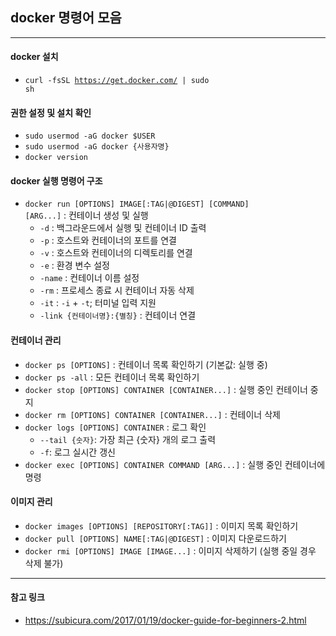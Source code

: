 ## docker 명령어 모음
----
#### docker 설치
* <code>curl -fsSL https://get.docker.com/ | sudo sh</code>
#### 권한 설정 및 설치 확인
* <code>sudo usermod -aG docker $USER</code>
* <code>sudo usermod -aG docker {사용자명}</code>
* <code>docker version</code>

#### docker 실행 명령어 구조
* <code>docker run [OPTIONS] IMAGE[:TAG|@DIGEST] [COMMAND] [ARG...]</code> : 컨테이너 생성 및 실행
  * <code>-d</code> : 백그라운드에서 실행 및 컨테이너 ID 출력
  * <code>-p</code> : 호스트와 컨테이너의 포트를 연결
  * <code>-v</code> : 호스트와 컨테이너의 디렉토리를 연결
  * <code>-e</code> : 환경 변수 설정
  * <code>-name</code> : 컨테이너 이름 설정
  * <code>-rm</code> : 프로세스 종료 시 컨테이너 자동 삭제
  * <code>-it</code> : <code>-i</code> + <code>-t</code>; 터미널 입력 지원
  * <code>-link {컨테이너명}:{별칭}</code> : 컨테이너 연결


#### 컨테이너 관리
* <code>docker ps [OPTIONS]</code> : 컨테이너 목록 확인하기 (기본값: 실행 중)
* <code>docker ps -all</code> : 모든 컨테이너 목록 확인하기
* <code>docker stop [OPTIONS] CONTAINER [CONTAINER...]</code> : 실행 중인 컨테이너 중지
* <code>docker rm [OPTIONS] CONTAINER [CONTAINER...]</code> : 컨테이너 삭제
* <code>docker logs [OPTIONS] CONTAINER</code> : 로그 확인
  * <code>--tail {숫자}</code>: 가장 최근 {숫자} 개의 로그 출력
  * <code>-f</code>: 로그 실시간 갱신
* <code>docker exec [OPTIONS] CONTAINER COMMAND [ARG...]</code> : 실행 중인 컨테이너에 명령


#### 이미지 관리
* <code>docker images [OPTIONS] [REPOSITORY[:TAG]]</code> : 이미지 목록 확인하기
* <code>docker pull [OPTIONS] NAME[:TAG|@DIGEST]</code> : 이미지 다운로드하기
* <code>docker rmi [OPTIONS] IMAGE [IMAGE...]</code> : 이미지 삭제하기 (실행 중일 경우 삭제 불가)


----
#### 참고 링크
- https://subicura.com/2017/01/19/docker-guide-for-beginners-2.html

